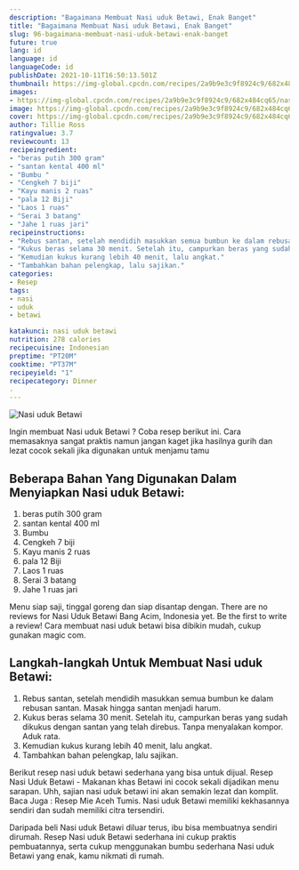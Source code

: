 ```yaml
---
description: "Bagaimana Membuat Nasi uduk Betawi, Enak Banget"
title: "Bagaimana Membuat Nasi uduk Betawi, Enak Banget"
slug: 96-bagaimana-membuat-nasi-uduk-betawi-enak-banget
future: true
lang: id
language: id
languageCode: id
publishDate: 2021-10-11T16:50:13.501Z 
thumbnail: https://img-global.cpcdn.com/recipes/2a9b9e3c9f8924c9/682x484cq65/nasi-uduk-betawi-foto-resep-utama.png
images:
- https://img-global.cpcdn.com/recipes/2a9b9e3c9f8924c9/682x484cq65/nasi-uduk-betawi-foto-resep-utama.png
image: https://img-global.cpcdn.com/recipes/2a9b9e3c9f8924c9/682x484cq65/nasi-uduk-betawi-foto-resep-utama.png
cover: https://img-global.cpcdn.com/recipes/2a9b9e3c9f8924c9/682x484cq65/nasi-uduk-betawi-foto-resep-utama.png
author: Tillie Ross
ratingvalue: 3.7
reviewcount: 13
recipeingredient:
- "beras putih 300 gram"
- "santan kental 400 ml"
- "Bumbu "
- "Cengkeh 7 biji"
- "Kayu manis 2 ruas"
- "pala 12 Biji"
- "Laos 1 ruas"
- "Serai 3 batang"
- "Jahe 1 ruas jari"
recipeinstructions:
- "Rebus santan, setelah mendidih masukkan semua bumbun ke dalam rebusan santan. Masak hingga santan menjadi harum."
- "Kukus beras selama 30 menit. Setelah itu, campurkan beras yang sudah dikukus dengan santan yang telah direbus. Tanpa menyalakan kompor. Aduk rata."
- "Kemudian kukus kurang lebih 40 menit, lalu angkat."
- "Tambahkan bahan pelengkap, lalu sajikan."
categories:
- Resep
tags:
- nasi
- uduk
- betawi

katakunci: nasi uduk betawi 
nutrition: 278 calories
recipecuisine: Indonesian
preptime: "PT20M"
cooktime: "PT37M"
recipeyield: "1"
recipecategory: Dinner
. 
---
```



![Nasi uduk Betawi](https://img-global.cpcdn.com/recipes/2a9b9e3c9f8924c9/682x484cq65/nasi-uduk-betawi-foto-resep-utama.png)

Ingin membuat Nasi uduk Betawi ? Coba resep berikut ini. Cara memasaknya sangat praktis namun jangan kaget jika hasilnya gurih dan lezat cocok sekali jika digunakan untuk menjamu tamu

<!--inarticleads1-->

## Beberapa Bahan Yang Digunakan Dalam Menyiapkan Nasi uduk Betawi:

1. beras putih 300 gram
1. santan kental 400 ml
1. Bumbu 
1. Cengkeh 7 biji
1. Kayu manis 2 ruas
1. pala 12 Biji
1. Laos 1 ruas
1. Serai 3 batang
1. Jahe 1 ruas jari

Menu siap saji, tinggal goreng dan siap disantap dengan. There are no reviews for Nasi Uduk Betawi Bang Acim, Indonesia yet. Be the first to write a review! Cara membuat nasi uduk betawi bisa dibikin mudah, cukup gunakan magic com. 

<!--inarticleads2-->

## Langkah-langkah Untuk Membuat Nasi uduk Betawi:

1. Rebus santan, setelah mendidih masukkan semua bumbun ke dalam rebusan santan. Masak hingga santan menjadi harum.
1. Kukus beras selama 30 menit. Setelah itu, campurkan beras yang sudah dikukus dengan santan yang telah direbus. Tanpa menyalakan kompor. Aduk rata.
1. Kemudian kukus kurang lebih 40 menit, lalu angkat.
1. Tambahkan bahan pelengkap, lalu sajikan.


Berikut resep nasi uduk betawi sederhana yang bisa untuk dijual. Resep Nasi Uduk Betawi - Makanan khas Betawi ini cocok sekali dijadikan menu sarapan. Uhh, sajian nasi uduk betawi ini akan semakin lezat dan komplit. Baca Juga : Resep Mie Aceh Tumis. Nasi uduk Betawi memiliki kekhasannya sendiri dan sudah memiliki citra tersendiri. 

Daripada   beli  Nasi uduk Betawi  diluar terus, ibu  bisa membuatnya sendiri dirumah. Resep  Nasi uduk Betawi  sederhana ini cukup praktis pembuatannya, serta cukup menggunakan bumbu sederhana  Nasi uduk Betawi  yang enak, kamu nikmati di rumah.
